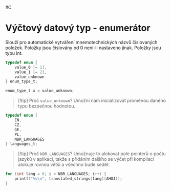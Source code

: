 #C 
# Výčtový datový typ - enumerátor
Slouží pro automatické vytváření mnemotechnických názvů číslovaných položek.
Položky jsou číslovány od 0 není-li nastaveno jinak.
Položky jsou typu int.

```C
typedef enum {
	value_0 [= 1],
	value_1 [= 2],
	value_unknown
} enum_type_t;

enum_type_t x = value_unknown;
```

> [!tip] Proč `value_unknown`?
Umožní nám inicializovat proměnou daného typu bezpečnou hodnotou.

```C
typedef enum {
    EN,
    CZ,
    GE,
    PL,
    NBR_LANGUAGES
} languages_t;
```

> [!tip] Proč `NBR_LANGUAGES`?
Umožnuje to alokovat pole pointerů o počtu jazyků v aplikaci, takže s přidáním dalšího se výčet při kompilaci alokuje rovnou větší a všechno bude sedět.


```C
for (int lang = 0; i < NBR_LANGUAGES; i++) {
    printf("%s\n", translated_strings[lang][AHOJ]);
}
```